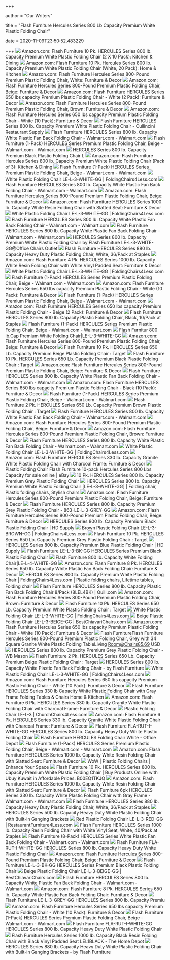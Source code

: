 +++
        
author = "Our Writers"
        
title = "Flash Furniture Hercules Series 800 Lb Capacity Premium White Plastic Folding Chair"
        
date = 2020-11-09T23:50:52.483229
        
+++
[ ![](https://images-na.ssl-images-amazon.com/images/I/41kRY5Ju-3L._AC_.jpg)](https://images-na.ssl-images-amazon.com/images/I/41kRY5Ju-3L._AC_.jpg) Amazon.com: Flash Furniture 10 Pk. HERCULES Series 800 lb. Capacity Premium  White Plastic Folding Chair (2 X 10 Pack): Kitchen & Dining
[ ![](https://images-na.ssl-images-amazon.com/images/I/614V%2B87U5nL._AC_SL1500_.jpg)](https://images-na.ssl-images-amazon.com/images/I/614V%2B87U5nL._AC_SL1500_.jpg) Amazon.com: Flash Furniture 10 Pk. Hercules Series 800 lb. Capacity Premium  White Plastic Folding Chair (White, 20 Pack): Home & Kitchen
[ ![](https://images-na.ssl-images-amazon.com/images/I/51dwypD%2BvSL._AC_SX522_.jpg)](https://images-na.ssl-images-amazon.com/images/I/51dwypD%2BvSL._AC_SX522_.jpg) Amazon.com: Flash Furniture Hercules Series 800-Pound Premium Plastic  Folding Chair, White: Furniture & Decor
[ ![](https://images-na.ssl-images-amazon.com/images/I/51gzJKto46L._AC_SL1200_.jpg)](https://images-na.ssl-images-amazon.com/images/I/51gzJKto46L._AC_SL1200_.jpg) Amazon.com: Flash Furniture Hercules Series 800-Pound Premium Plastic  Folding Chair, Beige: Furniture & Decor
[ ![](https://images-na.ssl-images-amazon.com/images/I/71p4SATla9L._AC_SX522_.jpg)](https://images-na.ssl-images-amazon.com/images/I/71p4SATla9L._AC_SX522_.jpg) Amazon.com: Flash Furniture HERCULES Series 650 lbs capacity Premium  Plastic Folding Chair - White (2 Pack): Furniture & Decor
[ ![](https://images-na.ssl-images-amazon.com/images/I/51VuadVp3NL._AC_SL1200_.jpg)](https://images-na.ssl-images-amazon.com/images/I/51VuadVp3NL._AC_SL1200_.jpg) Amazon.com: Flash Furniture Hercules Series 800-Pound Premium Plastic  Folding Chair, Brown: Furniture & Decor
[ ![](https://images-na.ssl-images-amazon.com/images/I/41A3LJuoISL._AC_.jpg)](https://images-na.ssl-images-amazon.com/images/I/41A3LJuoISL._AC_.jpg) Amazon.com: Flash Furniture Hercules Series 650 lbs capacity Premium  Plastic Folding Chair - White (10 Pack): Furniture & Decor
[ ![](https://d2gyvfl9t9z401.cloudfront.net/catalog/product/cache/1/image/500x/040ec09b1e35df139433887a97daa66f/l/e/le-l-3-white-gg_inset4/Flash-Furniture-FLA-LE-L-3-WHITE-GG-31.jpg)](https://d2gyvfl9t9z401.cloudfront.net/catalog/product/cache/1/image/500x/040ec09b1e35df139433887a97daa66f/l/e/le-l-3-white-gg_inset4/Flash-Furniture-FLA-LE-L-3-WHITE-GG-31.jpg) Flash Furniture HERCULES Series 800 lb. Capacity Premium White Plastic  Folding Chair - Cullincini Restaurant Supply
[ ![](https://i5.walmartimages.com/asr/70f0918e-3854-4065-8e4b-f01262c238eb_1.5fc278711fce1eb1458e2ccbf3af88c8.jpeg)](https://i5.walmartimages.com/asr/70f0918e-3854-4065-8e4b-f01262c238eb_1.5fc278711fce1eb1458e2ccbf3af88c8.jpeg) Flash Furniture HERCULES Series 800 lb. Capacity White Plastic Fan Back Folding  Chair - Walmart.com - Walmart.com
[ ![](https://i5.walmartimages.com/asr/a795d426-58ab-489c-8d05-c2a411f11e30_1.f4cd5d18a259670802a442dddebaaf33.jpeg)](https://i5.walmartimages.com/asr/a795d426-58ab-489c-8d05-c2a411f11e30_1.f4cd5d18a259670802a442dddebaaf33.jpeg) Flash Furniture (1-Pack) HERCULES Series Premium Plastic Folding Chair,  Beige - Walmart.com - Walmart.com
[ ![](https://cdn.shopify.com/s/files/1/2459/7637/products/yhst-138104251258022_2381_2826529860_large.jpg?v=1571709190)](https://cdn.shopify.com/s/files/1/2459/7637/products/yhst-138104251258022_2381_2826529860_large.jpg?v=1571709190) HERCULES Series 800 lb. Capacity Premium Black Plastic Folding Chair L
[ ![](https://images-na.ssl-images-amazon.com/images/I/713lxSRugPL._AC_SL1500_.jpg)](https://images-na.ssl-images-amazon.com/images/I/713lxSRugPL._AC_SL1500_.jpg) Amazon.com: Flash Furniture Hercules Series 800 lb. Capacity Premium White  Plastic Folding Chair (Pack of 3): Kitchen & Dining
[ ![](https://i5.walmartimages.com/asr/17be9262-88f6-4f2c-a4a1-592f81e9c68e_2.394aa960636ab56518b36a2b3a97f4b1.jpeg)](https://i5.walmartimages.com/asr/17be9262-88f6-4f2c-a4a1-592f81e9c68e_2.394aa960636ab56518b36a2b3a97f4b1.jpeg) Flash Furniture (1-Pack) HERCULES Series Premium Plastic Folding Chair,  Beige - Walmart.com - Walmart.com
[ ![](https://www.foldingchairs4less.com/dw/image/v2/BBSJ_PRD/on/demandware.static/-/Sites-main/default/dwe4785b61/images/FLASH_FURNITURE_LE-L-3-WHITE-GG_INSET3.jpg?sw=1200&sh=1200&sm=fit)](https://www.foldingchairs4less.com/dw/image/v2/BBSJ_PRD/on/demandware.static/-/Sites-main/default/dwe4785b61/images/FLASH_FURNITURE_LE-L-3-WHITE-GG_INSET3.jpg?sw=1200&sh=1200&sm=fit) White Plastic Folding Chair LE-L-3-WHITE-GG | FoldingChairs4Less.com
[ ![](https://i5.walmartimages.com/asr/b6d5fd7e-e5a2-4ecc-8cac-a1bf27932092_1.ef3df913d360d16df3c9acfd7a9924c5.jpeg)](https://i5.walmartimages.com/asr/b6d5fd7e-e5a2-4ecc-8cac-a1bf27932092_1.ef3df913d360d16df3c9acfd7a9924c5.jpeg) Flash Furniture HERCULES Series 800 lb. Capacity White Plastic Fan Back Folding  Chair - Walmart.com - Walmart.com
[ ![](https://m.media-amazon.com/images/S/aplus-media/vc/8cea03c8-1005-4cba-b654-8aafb7c1e1f7._CR0,0,300,300_PT0_SX300__.jpg)](https://m.media-amazon.com/images/S/aplus-media/vc/8cea03c8-1005-4cba-b654-8aafb7c1e1f7._CR0,0,300,300_PT0_SX300__.jpg) Amazon.com: Flash Furniture Hercules Series 800-Pound Premium Plastic  Folding Chair, Beige: Furniture & Decor
[ ![](https://images-na.ssl-images-amazon.com/images/I/71aDP0A-YvL._AC_SL1500_.jpg)](https://images-na.ssl-images-amazon.com/images/I/71aDP0A-YvL._AC_SL1500_.jpg) Amazon.com: Flash Furniture HERCULES Series 1000 lb. Capacity White Resin Folding  Chair with Slatted Seat: Furniture & Decor
[ ![](https://www.foldingchairs4less.com/dw/image/v2/BBSJ_PRD/on/demandware.static/-/Sites-main/default/dwc5969aa2/images/FLASH_FURNITURE_LE-L-3-WHITE-GG_INSET5.jpg?sw=1200&sh=1200&sm=fit)](https://www.foldingchairs4less.com/dw/image/v2/BBSJ_PRD/on/demandware.static/-/Sites-main/default/dwc5969aa2/images/FLASH_FURNITURE_LE-L-3-WHITE-GG_INSET5.jpg?sw=1200&sh=1200&sm=fit) White Plastic Folding Chair LE-L-3-WHITE-GG | FoldingChairs4Less.com
[ ![](https://i5.walmartimages.com/asr/91c41430-443d-45dc-8a75-6b31b0cdde38_1.d330aa59e969e00476f400790288e603.jpeg)](https://i5.walmartimages.com/asr/91c41430-443d-45dc-8a75-6b31b0cdde38_1.d330aa59e969e00476f400790288e603.jpeg) Flash Furniture HERCULES Series 800 lb. Capacity White Plastic Fan Back Folding  Chair - Walmart.com - Walmart.com
[ ![](https://i5.walmartimages.com/asr/1b0d9476-7983-4313-8f78-f59cb80e93b5_1.0136d5dea28026cfefe0b54ddcf9e44d.jpeg)](https://i5.walmartimages.com/asr/1b0d9476-7983-4313-8f78-f59cb80e93b5_1.0136d5dea28026cfefe0b54ddcf9e44d.jpeg) Flash Furniture HERCULES Series 800 lb. Capacity White Plastic Fan Back Folding  Chair - Walmart.com - Walmart.com
[ ![](https://cdn3.volusion.com/z7rsy.b4q2u/v/vspfiles/photos/Flash-LE-L-3-WHITE-GG-5.jpg)](https://cdn3.volusion.com/z7rsy.b4q2u/v/vspfiles/photos/Flash-LE-L-3-WHITE-GG-5.jpg) HERCULES Series 800 lb. Capacity Premium White Plastic Folding Chair by Flash  Furniture LE-L-3-WHITE-GG@Office Chairs Outlet
[ ![](https://www.staples-3p.com/s7/is/image/Staples/s0711183_sc7?wid=512&hei=512)](https://www.staples-3p.com/s7/is/image/Staples/s0711183_sc7?wid=512&hei=512) Flash Furniture HERCULES Series 880 lb. Capacity Heavy Duty Plastic Folding  Chair, White, 36/Pack at Staples
[ ![](https://images-na.ssl-images-amazon.com/images/I/81sYpnigfXL._AC_SL1500_.jpg)](https://images-na.ssl-images-amazon.com/images/I/81sYpnigfXL._AC_SL1500_.jpg) Amazon.com: Flash Furniture 4 Pk. HERCULES Series 1000 lb. Capacity White  Resin Folding Chair with White Vinyl Padded Seat: Furniture & Decor
[ ![](https://www.foldingchairs4less.com/dw/image/v2/BBSJ_PRD/on/demandware.static/-/Sites-main/default/dw85c5e1aa/images/FLASH_FURNITURE_LE-L-3-WHITE-GG_INSET8.jpg?sw=1200&sh=1200&sm=fit)](https://www.foldingchairs4less.com/dw/image/v2/BBSJ_PRD/on/demandware.static/-/Sites-main/default/dw85c5e1aa/images/FLASH_FURNITURE_LE-L-3-WHITE-GG_INSET8.jpg?sw=1200&sh=1200&sm=fit) White Plastic Folding Chair LE-L-3-WHITE-GG | FoldingChairs4Less.com
[ ![](https://i5.walmartimages.com/asr/3ffde195-1db2-48fa-a7a7-de52d2041ba0_1.413ecc38882d4d233d97580edf7210be.jpeg)](https://i5.walmartimages.com/asr/3ffde195-1db2-48fa-a7a7-de52d2041ba0_1.413ecc38882d4d233d97580edf7210be.jpeg) Flash Furniture (1-Pack) HERCULES Series Premium Plastic Folding Chair,  Beige - Walmart.com - Walmart.com
[ ![](https://m.media-amazon.com/images/I/41T7rQcpFJL.jpg)](https://m.media-amazon.com/images/I/41T7rQcpFJL.jpg) Amazon.com: Flash Furniture Hercules Series 650 lbs capacity Premium  Plastic Folding Chair - White (10 Pack): Furniture & Decor
[ ![](https://i5.walmartimages.com/asr/71811ba1-f8e9-4eab-8172-33bb9012affe_1.d6f98218022475dc275d489c32c8dad2.jpeg?odnHeight=180&amp;odnWidth=180&amp;odnBg=ffffff)](https://i5.walmartimages.com/asr/71811ba1-f8e9-4eab-8172-33bb9012affe_1.d6f98218022475dc275d489c32c8dad2.jpeg?odnHeight=180&amp;odnWidth=180&amp;odnBg=ffffff) Flash Furniture (1-Pack) HERCULES Series Premium Plastic Folding Chair,  Beige - Walmart.com - Walmart.com
[ ![](https://images-na.ssl-images-amazon.com/images/I/41FfzVnQauL._AC_SY400_.jpg)](https://images-na.ssl-images-amazon.com/images/I/41FfzVnQauL._AC_SY400_.jpg) Amazon.com: Flash Furniture HERCULES Series 650 lbs capacity Premium  Plastic Folding Chair - Beige (2 Pack): Furniture & Decor
[ ![](https://www.staples-3p.com/s7/is/image/Staples/sp80657740_sc7?wid=512&hei=512)](https://www.staples-3p.com/s7/is/image/Staples/sp80657740_sc7?wid=512&hei=512) Flash Furniture HERCULES Series 800 lb. Capacity Plastic Folding Chair,  Black, 10/Pack at Staples
[ ![](https://i5.walmartimages.com/asr/7af72a8e-a546-4a03-ab6b-ec10321a7465_1.bb3dee55f18d55b1257174588d8fdacf.jpeg)](https://i5.walmartimages.com/asr/7af72a8e-a546-4a03-ab6b-ec10321a7465_1.bb3dee55f18d55b1257174588d8fdacf.jpeg) Flash Furniture (1-Pack) HERCULES Series Premium Plastic Folding Chair,  Beige - Walmart.com - Walmart.com
[ ![](https://s.yimg.com/aah/yhst-18461728116681/flash-furniture-hercules-series-800-lb-capacity-premium-white-plastic-folding-chair-model-le-l-3-white-gg-8.png)](https://s.yimg.com/aah/yhst-18461728116681/flash-furniture-hercules-series-800-lb-capacity-premium-white-plastic-folding-chair-model-le-l-3-white-gg-8.png) Flash Furnitur 800 lb.Cap Premium White Folding Chair|LE-L-3-WHITE-GG
[ ![](https://m.media-amazon.com/images/I/81lUJGxeJDL._AC_SS350_.jpg)](https://m.media-amazon.com/images/I/81lUJGxeJDL._AC_SS350_.jpg) Amazon.com: Flash Furniture Hercules Series 800-Pound Premium Plastic  Folding Chair, Beige: Furniture & Decor
[ ![](https://target.scene7.com/is/image/Target/GUEST_331adfb5-efa9-4b89-b0e4-4fdbf87e65d3?wid=488&hei=488&fmt=pjpeg)](https://target.scene7.com/is/image/Target/GUEST_331adfb5-efa9-4b89-b0e4-4fdbf87e65d3?wid=488&hei=488&fmt=pjpeg) Flash Furniture 10 Pk. HERCULES Series 650 Lb. Capacity Premium Beige Plastic  Folding Chair : Target
[ ![](https://target.scene7.com/is/image/Target/GUEST_07e597bc-5156-4c23-b3cf-fbb2e3a9755f?wid=488&hei=488&fmt=pjpeg)](https://target.scene7.com/is/image/Target/GUEST_07e597bc-5156-4c23-b3cf-fbb2e3a9755f?wid=488&hei=488&fmt=pjpeg) Flash Furniture 10 Pk. HERCULES Series 650 Lb. Capacity Premium Black Plastic  Folding Chair : Target
[ ![](https://m.media-amazon.com/images/I/41DwzmBXVrL._AC_SS350_.jpg)](https://m.media-amazon.com/images/I/41DwzmBXVrL._AC_SS350_.jpg) Amazon.com: Flash Furniture Hercules Series 800-Pound Premium Plastic  Folding Chair, Beige: Furniture & Decor
[ ![](https://i5.walmartimages.com/asr/b9854494-d969-47a3-8929-71824867e706_2.e6d0993eb569065abbd447c37e80f33d.jpeg)](https://i5.walmartimages.com/asr/b9854494-d969-47a3-8929-71824867e706_2.e6d0993eb569065abbd447c37e80f33d.jpeg) Flash Furniture HERCULES Series 800 lb. Capacity White Plastic Fan Back Folding  Chair - Walmart.com - Walmart.com
[ ![](https://images-na.ssl-images-amazon.com/images/I/51N58yJLeNL._AC_SX522_.jpg)](https://images-na.ssl-images-amazon.com/images/I/51N58yJLeNL._AC_SX522_.jpg) Amazon.com: Flash Furniture HERCULES Series 650 lbs capacity Premium  Plastic Folding Chair - Black (10 Pack): Furniture & Decor
[ ![](https://i5.walmartimages.com/asr/9115d8b1-dcaf-4c7f-b25d-83ba974639b3_1.3c8dbd7e6c874aa438b1aced79db5ec2.jpeg)](https://i5.walmartimages.com/asr/9115d8b1-dcaf-4c7f-b25d-83ba974639b3_1.3c8dbd7e6c874aa438b1aced79db5ec2.jpeg) Flash Furniture (1-Pack) HERCULES Series Premium Plastic Folding Chair,  Beige - Walmart.com - Walmart.com
[ ![](https://target.scene7.com/is/image/Target/GUEST_89b76808-1ffa-4ab9-80b2-6130140e5f3f?wid=488&hei=488&fmt=pjpeg)](https://target.scene7.com/is/image/Target/GUEST_89b76808-1ffa-4ab9-80b2-6130140e5f3f?wid=488&hei=488&fmt=pjpeg) Flash Furniture 2 Pk. HERCULES Series 650 Lb. Capacity Premium Brown Plastic  Folding Chair : Target
[ ![](https://i5.walmartimages.com/asr/6a331f22-0b01-4808-b75b-0026d99fe089_1.f3416ae1221e49f2c7790db6cfb90a2f.jpeg)](https://i5.walmartimages.com/asr/6a331f22-0b01-4808-b75b-0026d99fe089_1.f3416ae1221e49f2c7790db6cfb90a2f.jpeg) Flash Furniture HERCULES Series 800 lb. Capacity White Plastic Fan Back Folding  Chair - Walmart.com - Walmart.com
[ ![](https://m.media-amazon.com/images/S/aplus-media/vc/e4f9e8a3-05b4-4499-8419-8c9e082fb270.__CR0,0,150,300_PT0_SX150_V1___.jpg)](https://m.media-amazon.com/images/S/aplus-media/vc/e4f9e8a3-05b4-4499-8419-8c9e082fb270.__CR0,0,150,300_PT0_SX150_V1___.jpg) Amazon.com: Flash Furniture Hercules Series 800-Pound Premium Plastic  Folding Chair, Beige: Furniture & Decor
[ ![](https://m.media-amazon.com/images/I/51yZADBpRUL._AC_SS350_.jpg)](https://m.media-amazon.com/images/I/51yZADBpRUL._AC_SS350_.jpg) Amazon.com: Flash Furniture Hercules Series 800-Pound Premium Plastic  Folding Chair, Brown: Furniture & Decor
[ ![](https://i5.walmartimages.com/asr/264ea1b8-370d-4a80-bbe1-b39bfeb17e97_1.2540647c226b2c9fe26dc984693e5fe3.jpeg)](https://i5.walmartimages.com/asr/264ea1b8-370d-4a80-bbe1-b39bfeb17e97_1.2540647c226b2c9fe26dc984693e5fe3.jpeg) Flash Furniture HERCULES Series 800 lb. Capacity White Plastic Fan Back Folding  Chair - Walmart.com - Walmart.com
[ ![](https://www.foldingchairs4less.com/dw/image/v2/BBSJ_PRD/on/demandware.static/-/Sites-main/default/dw642705dd/images/FLASH_FURNITURE_LE-L-3-WHITE-GG_MAIN_IMAGE.jpg?sw=228&sh=228&sm=fit)](https://www.foldingchairs4less.com/dw/image/v2/BBSJ_PRD/on/demandware.static/-/Sites-main/default/dw642705dd/images/FLASH_FURNITURE_LE-L-3-WHITE-GG_MAIN_IMAGE.jpg?sw=228&sh=228&sm=fit) White Plastic Folding Chair LE-L-3-WHITE-GG | FoldingChairs4Less.com
[ ![](https://images-na.ssl-images-amazon.com/images/I/317vTy2ZITL._AC_.jpg)](https://images-na.ssl-images-amazon.com/images/I/317vTy2ZITL._AC_.jpg) Amazon.com: Flash Furniture HERCULES Series 330 lb. Capacity Granite White  Plastic Folding Chair with Charcoal Frame: Furniture & Decor
[ ![](https://i.ebayimg.com/images/g/u4gAAOSwYoddfah2/s-l640.jpg)](https://i.ebayimg.com/images/g/u4gAAOSwYoddfah2/s-l640.jpg) Plastic Folding Chair Flash Furniture 10-pack Hercules Series 800 Lbs  Capacity for sale online | eBay
[ ![](https://az651873.vo.msecnd.net/img/prods/large/201_10lel3greygg.jpg)](https://az651873.vo.msecnd.net/img/prods/large/201_10lel3greygg.jpg) 10 Pk. HERCULES Series 800 lb. Capacity Premium Grey Plastic Folding Chair
[ ![](https://i.pinimg.com/originals/2d/8b/ea/2d8beafe343259be18f526959d9a06e9.jpg)](https://i.pinimg.com/originals/2d/8b/ea/2d8beafe343259be18f526959d9a06e9.jpg) HERCULES Series 800 lb. Capacity Premium White Plastic Folding Chair  [LE-L-3-WHITE-GG] | Folding chair, Plastic folding chairs, Stylish chairs
[ ![](https://m.media-amazon.com/images/S/aplus-media/vc/e7dd4102-dee5-49ae-8ee9-d8fd9048273c.__CR0,0,150,300_PT0_SX150_V1___.jpg)](https://m.media-amazon.com/images/S/aplus-media/vc/e7dd4102-dee5-49ae-8ee9-d8fd9048273c.__CR0,0,150,300_PT0_SX150_V1___.jpg) Amazon.com: Flash Furniture Hercules Series 800-Pound Premium Plastic  Folding Chair, Beige: Furniture & Decor
[ ![](https://c.shld.net/rpx/i/s/pi/mp/10139695/prod_18793407407?src=http%3A%2F%2Fd1k0ppjronk6up.cloudfront.net%2Fproducts%2F3797%2Fimg_flash_LE_L_3_GREY_GG_3.jpg&d=34c51a31eda04e3019a8edb175f22dd5f4e8af87&hei=333&wid=333&op_sharpen=1)](https://c.shld.net/rpx/i/s/pi/mp/10139695/prod_18793407407?src=http%3A%2F%2Fd1k0ppjronk6up.cloudfront.net%2Fproducts%2F3797%2Fimg_flash_LE_L_3_GREY_GG_3.jpg&d=34c51a31eda04e3019a8edb175f22dd5f4e8af87&hei=333&wid=333&op_sharpen=1) Flash Furniture HERCULES Series 800 lb. Capacity Premium Grey Plastic  Folding Chair - 863-LE-L-3-GREY-GG
[ ![](https://m.media-amazon.com/images/S/aplus-media/vc/4ae054d2-add7-47d6-a909-12290fa5a005._CR0,0,300,300_PT0_SX300__.jpg)](https://m.media-amazon.com/images/S/aplus-media/vc/4ae054d2-add7-47d6-a909-12290fa5a005._CR0,0,300,300_PT0_SX300__.jpg) Amazon.com: Flash Furniture Hercules Series 800-Pound Premium Plastic  Folding Chair, Beige: Furniture & Decor
[ ![](https://images.hdsupplysolutions.com/image/upload/d_no_image.gif,f_auto,fl_lossy,h_600,q_auto,w_600/128257_Side_V_Lg.jpg)](https://images.hdsupplysolutions.com/image/upload/d_no_image.gif,f_auto,fl_lossy,h_600,q_auto,w_600/128257_Side_V_Lg.jpg) HERCULES Series 800 lb. Capacity Premium Black Plastic Folding Chair | HD  Supply
[ ![](https://www.foldingchairs4less.com/dw/image/v2/BBSJ_PRD/on/demandware.static/-/Sites-main/default/dwcf346e13/images/FLASH_FURNITURE_LE-L-3-BROWN-GG_INSET10.jpg?sw=1200&sh=1200&sm=fit)](https://www.foldingchairs4less.com/dw/image/v2/BBSJ_PRD/on/demandware.static/-/Sites-main/default/dwcf346e13/images/FLASH_FURNITURE_LE-L-3-BROWN-GG_INSET10.jpg?sw=1200&sh=1200&sm=fit) Brown Plastic Folding Chair LE-L-3-BROWN-GG | FoldingChairs4Less.com
[ ![](https://target.scene7.com/is/image/Target/GUEST_60234bcd-b987-4c8f-ae0d-1f7185ed549c?wid=488&hei=488&fmt=pjpeg)](https://target.scene7.com/is/image/Target/GUEST_60234bcd-b987-4c8f-ae0d-1f7185ed549c?wid=488&hei=488&fmt=pjpeg) Flash Furniture 10 Pk. HERCULES Series 650 Lb. Capacity Premium Grey Plastic  Folding Chair : Target
[ ![](https://images.hdsupplysolutions.com/image/upload/d_no_image.gif,f_auto,fl_lossy,h_350,q_auto,w_350/128258_Side_WebOnly_Lg.jpg)](https://images.hdsupplysolutions.com/image/upload/d_no_image.gif,f_auto,fl_lossy,h_350,q_auto,w_350/128258_Side_WebOnly_Lg.jpg) HERCULES Series 800 lb. Capacity Premium Blue Plastic Folding Chair | HD  Supply
[ ![](https://additionalpics-tigerchef.netdna-ssl.com/136517-flash-furniture-le-l-3-bk-gg-hercules-series-premium-black-plastic-folding-chair-9_large.jpg)](https://additionalpics-tigerchef.netdna-ssl.com/136517-flash-furniture-le-l-3-bk-gg-hercules-series-premium-black-plastic-folding-chair-9_large.jpg) Flash Furniture LE-L-3-BK-GG HERCULES Series Premium Black Plastic Folding  Chair
[ ![](https://s.yimg.com/aah/yhst-18461728116681/flash-furniture-hercules-series-800-lb-capacity-white-plastic-fan-back-folding-chair-model-le-l-4-white-gg-10.png)](https://s.yimg.com/aah/yhst-18461728116681/flash-furniture-hercules-series-800-lb-capacity-white-plastic-fan-back-folding-chair-model-le-l-4-white-gg-10.png) Flash Furniture 800 lb. Capacity White Folding Chair|LE-L-4-WHITE-GG
[ ![](https://images-na.ssl-images-amazon.com/images/I/71iGlVgh0nL._AC_SX679_.jpg)](https://images-na.ssl-images-amazon.com/images/I/71iGlVgh0nL._AC_SX679_.jpg) Amazon.com: Flash Furniture 8 Pk. HERCULES Series 650 lb. Capacity White  Plastic Fan Back Folding Chair: Furniture & Decor
[ ![](https://i.pinimg.com/originals/c2/6e/97/c26e97b1f2a5f8e559d44ba09426d90f.jpg)](https://i.pinimg.com/originals/c2/6e/97/c26e97b1f2a5f8e559d44ba09426d90f.jpg) HERCULES Series 800 lb. Capacity Premium White Plastic Folding Chair |  FoldingChairs4Less.com | Plastic folding chairs, Lifetime tables, Folding  chair
[ ![](https://www.quill.com/is/image/Quill/sp9611422_s7?iv=RLYpN3&wid=1080&hei=1080&fit=fit,1)](https://www.quill.com/is/image/Quill/sp9611422_s7?iv=RLYpN3&wid=1080&hei=1080&fit=fit,1) Flash Furniture HERCULES Series 800 lb. Capacity Plastic Fan Back Folding  Chair 8/Pack (8LEL4BK) | Quill.com
[ ![](https://m.media-amazon.com/images/I/71uVn9Y3z1L._AC_SS350_.jpg)](https://m.media-amazon.com/images/I/71uVn9Y3z1L._AC_SS350_.jpg) Amazon.com: Flash Furniture Hercules Series 800-Pound Premium Plastic  Folding Chair, Brown: Furniture & Decor
[ ![](https://target.scene7.com/is/image/Target/GUEST_ca1919b8-d79a-4d80-8d1f-ceea20e49e91?wid=488&hei=488&fmt=pjpeg)](https://target.scene7.com/is/image/Target/GUEST_ca1919b8-d79a-4d80-8d1f-ceea20e49e91?wid=488&hei=488&fmt=pjpeg) Flash Furniture 10 Pk. HERCULES Series 650 Lb. Capacity Premium White  Plastic Folding Chair : Target
[ ![](https://www.foldingchairs4less.com/dw/image/v2/BBSJ_PRD/on/demandware.static/-/Sites-main/default/dwd39f5e0c/images/FLASH_FURNITURE_LE-L-3-WHITE-GG_REVIEW.jpg?sw=1200&sh=1200&sm=fit)](https://www.foldingchairs4less.com/dw/image/v2/BBSJ_PRD/on/demandware.static/-/Sites-main/default/dwd39f5e0c/images/FLASH_FURNITURE_LE-L-3-WHITE-GG_REVIEW.jpg?sw=1200&sh=1200&sm=fit) White Plastic Folding Chair LE-L-3-WHITE-GG | FoldingChairs4Less.com
[ ![](https://www.bestchiavarichairs.com/dw/image/v2/BBSJ_PRD/on/demandware.static/-/Sites-main/default/dw5d9ae6e2/images/FLASH_FURNITURE_LE-L-3-BEIGE-GG_INSET10.jpg?sw=1200&sh=1200&sm=fit)](https://www.bestchiavarichairs.com/dw/image/v2/BBSJ_PRD/on/demandware.static/-/Sites-main/default/dw5d9ae6e2/images/FLASH_FURNITURE_LE-L-3-BEIGE-GG_INSET10.jpg?sw=1200&sh=1200&sm=fit) Beige Plastic Folding Chair LE-L-3-BEIGE-GG | BestChiavariChairs.com
[ ![](https://m.media-amazon.com/images/I/71wuJsCtfTL._AC_SS350_.jpg)](https://m.media-amazon.com/images/I/71wuJsCtfTL._AC_SS350_.jpg) Amazon.com: Flash Furniture Hercules Series 650 lbs capacity Premium  Plastic Folding Chair - White (10 Pack): Furniture & Decor
[ ![](https://cdn.shopify.com/s/files/1/0078/6022/4081/products/COMBO58_7df4a6ac-f58b-4e37-92ac-37a975dcf47b.jpg?v=1554897979)](https://cdn.shopify.com/s/files/1/0078/6022/4081/products/COMBO58_7df4a6ac-f58b-4e37-92ac-37a975dcf47b.jpg?v=1554897979) Flash FurnitureFlash Furniture Hercules Series 800-Pound Premium Plastic  Folding Chair, Grey with 34 Square Granite White Plastic Folding  TableLiving Room@Chairs85.69 USD
[ ![](http://images.wbmason.com/350/L_LEL3GREY_inset1.JPG)](http://images.wbmason.com/350/L_LEL3GREY_inset1.JPG) HERCULES Series 800 lb. Capacity Premium Grey Plastic Folding Chair - WB  Mason
[ ![](https://target.scene7.com/is/image/Target/GUEST_14671c2c-e6ad-4b69-9d4a-1402e5944b39?wid=488&hei=488&fmt=pjpeg)](https://target.scene7.com/is/image/Target/GUEST_14671c2c-e6ad-4b69-9d4a-1402e5944b39?wid=488&hei=488&fmt=pjpeg) Flash Furniture 2 Pk. HERCULES Series 650 Lb. Capacity Premium Beige Plastic  Folding Chair : Target
[ ![](https://d37lmo9b6n3d7g.cloudfront.net/images/detailed/357/LE-L-4-WHITE-GG.jpg?t=1516668526)](https://d37lmo9b6n3d7g.cloudfront.net/images/detailed/357/LE-L-4-WHITE-GG.jpg?t=1516668526) HERCULES Series 800 lb. Capacity White Plastic Fan Back Folding Chair - by Flash  Furniture
[ ![](https://www.foldingchairs4less.com/dw/image/v2/BBSJ_PRD/on/demandware.static/-/Sites-main/default/dw9ba7d6cd/images/FLASH_FURNITURE_LE-L-3-WHITE-GG_INSET1.jpg?sw=1200&sh=1200&sm=fit)](https://www.foldingchairs4less.com/dw/image/v2/BBSJ_PRD/on/demandware.static/-/Sites-main/default/dw9ba7d6cd/images/FLASH_FURNITURE_LE-L-3-WHITE-GG_INSET1.jpg?sw=1200&sh=1200&sm=fit) White Plastic Folding Chair LE-L-3-WHITE-GG | FoldingChairs4Less.com
[ ![](https://m.media-amazon.com/images/I/71DIQnPJKPL._AC_SS350_.jpg)](https://m.media-amazon.com/images/I/71DIQnPJKPL._AC_SS350_.jpg) Amazon.com: Flash Furniture Hercules Series 650 lbs capacity Premium  Plastic Folding Chair - White (10 Pack): Furniture & Decor
[ ![](https://i5.walmartimages.com/asr/35d00226-6306-4f25-bbac-5cbf99a40d94_3.090b1e0972f05d1ef5b504955d532f1f.jpeg)](https://i5.walmartimages.com/asr/35d00226-6306-4f25-bbac-5cbf99a40d94_3.090b1e0972f05d1ef5b504955d532f1f.jpeg) Flash Furniture HERCULES Series 330 lb Capacity White Plastic Folding Chair  with Gray Frame Folding Tables & Chairs Home & Kitchen
[ ![](https://images-na.ssl-images-amazon.com/images/I/81mTtn%2B5Z1L._AC_SL1500_.jpg)](https://images-na.ssl-images-amazon.com/images/I/81mTtn%2B5Z1L._AC_SL1500_.jpg) Amazon.com: Flash Furniture 6 Pk. HERCULES Series 330 lb. Capacity Granite White  Plastic Folding Chair with Charcoal Frame: Furniture & Decor
[ ![](https://www.churchchairs4less.com/dw/image/v2/BBSJ_PRD/on/demandware.static/-/Sites-main/default/dw642705dd/images/FLASH_FURNITURE_LE-L-3-WHITE-GG_MAIN_IMAGE.jpg?sw=2000&sh=2000&sm=fit)](https://www.churchchairs4less.com/dw/image/v2/BBSJ_PRD/on/demandware.static/-/Sites-main/default/dw642705dd/images/FLASH_FURNITURE_LE-L-3-WHITE-GG_MAIN_IMAGE.jpg?sw=2000&sh=2000&sm=fit) Plastic Folding Chair LE-L-3 | ChurchChairs4Less.com
[ ![](https://images-na.ssl-images-amazon.com/images/I/81mTtn%2B5Z1L._AC_SY450_.jpg)](https://images-na.ssl-images-amazon.com/images/I/81mTtn%2B5Z1L._AC_SY450_.jpg) Amazon.com: Flash Furniture 6 Pk. HERCULES Series 330 lb. Capacity Granite White  Plastic Folding Chair with Charcoal Frame: Furniture & Decor
[ ![](https://cdn3.volusion.com/j35d2.7m7c7/v/vspfiles/photos/FLA-RUT-I-WHITE-GG-4.jpg?v-cache=1420706549)](https://cdn3.volusion.com/j35d2.7m7c7/v/vspfiles/photos/FLA-RUT-I-WHITE-GG-4.jpg?v-cache=1420706549) Flash Furniture FLA-RUT-I-WHITE-GG HERCULES Series 800 lb. Capacity Heavy  Duty White Plastic Folding Chair
[ ![](https://media.officedepot.com/images/t_large,f_auto/products/6310182/Flash-Furniture-HERCULES-Series-Premium-Plastic)](https://media.officedepot.com/images/t_large,f_auto/products/6310182/Flash-Furniture-HERCULES-Series-Premium-Plastic) Flash Furniture HERCULES Folding Chair White - Office Depot
[ ![](https://i5.walmartimages.com/asr/85a530db-199b-43f5-8d34-86482772b14e_1.3bb489a3bb89c7ffc3105b50d6c0e5b6.jpeg?odnHeight=180&amp;odnWidth=180&amp;odnBg=ffffff)](https://i5.walmartimages.com/asr/85a530db-199b-43f5-8d34-86482772b14e_1.3bb489a3bb89c7ffc3105b50d6c0e5b6.jpeg?odnHeight=180&amp;odnWidth=180&amp;odnBg=ffffff) Flash Furniture (1-Pack) HERCULES Series Premium Plastic Folding Chair,  Beige - Walmart.com - Walmart.com
[ ![](https://images-na.ssl-images-amazon.com/images/I/81wvWvM5xbL._AC_SL1500_.jpg)](https://images-na.ssl-images-amazon.com/images/I/81wvWvM5xbL._AC_SL1500_.jpg) Amazon.com: Flash Furniture HERCULES Series 1000 lb. Capacity White Resin Folding  Chair with Slatted Seat: Furniture & Decor
[ ![](https://cdn3.volusion.com/36qtp.bg42e/v/vspfiles/photos/LE-L-3-WHITE-GG-6.jpg?v-cache=1420030802)](https://cdn3.volusion.com/36qtp.bg42e/v/vspfiles/photos/LE-L-3-WHITE-GG-6.jpg?v-cache=1420030802) WoW | Plastic Folding Chairs | Enhance Your Space
[ ![](https://www.a.ubuy.com.kw/productimg/?image=aHR0cHM6Ly9pbWFnZXMtbmEuc3NsLWltYWdlcy1hbWF6b24uY29tL2ltYWdlcy9JLzUxeFFwbmVocVVMLl9TUzQwMF8uanBn.jpg)](https://www.a.ubuy.com.kw/productimg/?image=aHR0cHM6Ly9pbWFnZXMtbmEuc3NsLWltYWdlcy1hbWF6b24uY29tL2ltYWdlcy9JLzUxeFFwbmVocVVMLl9TUzQwMF8uanBn.jpg) Flash Furniture 10 Pk. HERCULES Series 800 lb. Capacity Premium White  Plastic Folding Chair | Buy Products Online with Ubuy Kuwait in Affordable  Prices. B00EQ1TKJQ
[ ![](https://m.media-amazon.com/images/I/71eeSXZAwZL._AC_SS350_.jpg)](https://m.media-amazon.com/images/I/71eeSXZAwZL._AC_SS350_.jpg) Amazon.com: Flash Furniture HERCULES Series 1000 lb. Capacity White Resin Folding  Chair with Slatted Seat: Furniture & Decor
[ ![](https://i5.walmartimages.com/asr/a0bb9725-58cb-401e-8aa3-206ae5c619f3.b9aa8da569c25e5d2be74bba6be7a50a.jpeg)](https://i5.walmartimages.com/asr/a0bb9725-58cb-401e-8aa3-206ae5c619f3.b9aa8da569c25e5d2be74bba6be7a50a.jpeg) Flash Furniture 6pk HERCULES Series 330 lb. Capacity White Plastic Folding  Chair with Gray Frame - Walmart.com - Walmart.com
[ ![](https://www.staples-3p.com/s7/is/image/Staples/s0711183_sc7)](https://www.staples-3p.com/s7/is/image/Staples/s0711183_sc7) Flash Furniture HERCULES Series 880 lb. Capacity Heavy Duty Plastic Folding  Chair, White, 36/Pack at Staples
[ ![](https://az651873.vo.msecnd.net/img/prods/large/10_rutiwhitegg.jpg)](https://az651873.vo.msecnd.net/img/prods/large/10_rutiwhitegg.jpg) HERCULES Series 500 lb. Capacity Heavy Duty White Plastic Folding Chair  with Built-in Ganging Brackets
[ ![](https://www.restaurantfurniture4less.com/dw/image/v2/BBSJ_PRD/on/demandware.static/-/Sites-main/default/dw84a6e635/images/FLASH_FURNITURE_LE-L-3-RED-GG_INSET2.jpg?sw=1200&sh=1200&sm=fit)](https://www.restaurantfurniture4less.com/dw/image/v2/BBSJ_PRD/on/demandware.static/-/Sites-main/default/dw84a6e635/images/FLASH_FURNITURE_LE-L-3-RED-GG_INSET2.jpg?sw=1200&sh=1200&sm=fit) Red Plastic Folding Chair LE-L-3-RED-GG | RestaurantFurniture4Less.com
[ ![](https://www.staples-3p.com/s7/is/image/Staples/s0710889_sc7?wid=512&hei=512)](https://www.staples-3p.com/s7/is/image/Staples/s0710889_sc7?wid=512&hei=512) Flash Furniture HERCULES Series 1000 lb. Capacity Resin Folding Chair with  White Vinyl Seat, White, 40/Pack at Staples
[ ![](https://i5.walmartimages.com/asr/d0fa5f63-49e1-4750-9cae-556a5de18abc_1.3059acfd34568b73c6503fec9437b62d.png?odnWidth=612&odnHeight=612&odnBg=ffffff)](https://i5.walmartimages.com/asr/d0fa5f63-49e1-4750-9cae-556a5de18abc_1.3059acfd34568b73c6503fec9437b62d.png?odnWidth=612&odnHeight=612&odnBg=ffffff) Flash Furniture (8-Pack) HERCULES Series White Plastic Fan Back Folding  Chair - Walmart.com - Walmart.com
[ ![](https://cdn3.volusion.com/j35d2.7m7c7/v/vspfiles/photos/FLA-RUT-I-WHITE-GG-3.jpg?v-cache=1420706549)](https://cdn3.volusion.com/j35d2.7m7c7/v/vspfiles/photos/FLA-RUT-I-WHITE-GG-3.jpg?v-cache=1420706549) Flash Furniture FLA-RUT-I-WHITE-GG HERCULES Series 800 lb. Capacity Heavy  Duty White Plastic Folding Chair
[ ![](https://m.media-amazon.com/images/S/aplus-media/vc/b54d86c3-a910-45aa-a94b-413d0ece6fc0._CR0,0,300,300_PT0_SX300__.jpg)](https://m.media-amazon.com/images/S/aplus-media/vc/b54d86c3-a910-45aa-a94b-413d0ece6fc0._CR0,0,300,300_PT0_SX300__.jpg) Amazon.com: Flash Furniture Hercules Series 800-Pound Premium Plastic  Folding Chair, Beige: Furniture & Decor
[ ![](https://additionalpics-tigerchef.netdna-ssl.com/136517-flash-furniture-le-l-3-bk-gg-hercules-series-premium-black-plastic-folding-chair-5_large.jpg)](https://additionalpics-tigerchef.netdna-ssl.com/136517-flash-furniture-le-l-3-bk-gg-hercules-series-premium-black-plastic-folding-chair-5_large.jpg) Flash Furniture LE-L-3-BK-GG HERCULES Series Premium Black Plastic Folding  Chair
[ ![](https://www.bestchiavarichairs.com/dw/image/v2/BBSJ_PRD/on/demandware.static/-/Sites-main/default/dw4bc936ed/images/FLASH_FURNITURE_LE-L-3-BEIGE-GG_INSET2.jpg?sw=1200&sh=1200&sm=fit)](https://www.bestchiavarichairs.com/dw/image/v2/BBSJ_PRD/on/demandware.static/-/Sites-main/default/dw4bc936ed/images/FLASH_FURNITURE_LE-L-3-BEIGE-GG_INSET2.jpg?sw=1200&sh=1200&sm=fit) Beige Plastic Folding Chair LE-L-3-BEIGE-GG | BestChiavariChairs.com
[ ![](https://i5.walmartimages.com/dfw/6e29e393-451a/k2-_9555bc80-5142-4746-9292-161cd5a4b72f.v1.jpg)](https://i5.walmartimages.com/dfw/6e29e393-451a/k2-_9555bc80-5142-4746-9292-161cd5a4b72f.v1.jpg) Flash Furniture HERCULES Series 800 lb. Capacity White Plastic Fan Back Folding  Chair - Walmart.com - Walmart.com
[ ![](https://images-na.ssl-images-amazon.com/images/I/71HImbWJa0L._AC_SL1500_.jpg)](https://images-na.ssl-images-amazon.com/images/I/71HImbWJa0L._AC_SL1500_.jpg) Amazon.com: Flash Furniture 8 Pk. HERCULES Series 650 lb. Capacity White  Plastic Fan Back Folding Chair: Furniture & Decor
[ ![](https://cdn.shopify.com/s/files/1/2459/7637/products/LE-L-3-GREY-GG-inset3_large.jpg?v=1571709130)](https://cdn.shopify.com/s/files/1/2459/7637/products/LE-L-3-GREY-GG-inset3_large.jpg?v=1571709130) Flash Furniture LE-L-3-GREY-GG HERCULES Series 800 lb. Capacity Premiu
[ ![](https://m.media-amazon.com/images/I/51NMc5pAN-L._AC_SS350_.jpg)](https://m.media-amazon.com/images/I/51NMc5pAN-L._AC_SS350_.jpg) Amazon.com: Flash Furniture Hercules Series 650 lbs capacity Premium  Plastic Folding Chair - White (10 Pack): Furniture & Decor
[ ![](https://i5.walmartimages.com/dfw/6e29e393-e094/k2-_47bc8e2b-fc5c-4ad1-8252-59d07870e8fc.v1.jpg)](https://i5.walmartimages.com/dfw/6e29e393-e094/k2-_47bc8e2b-fc5c-4ad1-8252-59d07870e8fc.v1.jpg) Flash Furniture (1-Pack) HERCULES Series Premium Plastic Folding Chair,  Beige - Walmart.com - Walmart.com
[ ![](https://cdn3.volusion.com/j35d2.7m7c7/v/vspfiles/photos/FLA-RUT-I-WHITE-GG-5.jpg?v-cache=1420706549)](https://cdn3.volusion.com/j35d2.7m7c7/v/vspfiles/photos/FLA-RUT-I-WHITE-GG-5.jpg?v-cache=1420706549) Flash Furniture FLA-RUT-I-WHITE-GG HERCULES Series 800 lb. Capacity Heavy  Duty White Plastic Folding Chair
[ ![](https://images.homedepot-static.com/productImages/40be92ee-00f4-4789-9d0e-727d6a61727d/svn/black-flash-furniture-folding-chairs-lel1black-64_600.jpg)](https://images.homedepot-static.com/productImages/40be92ee-00f4-4789-9d0e-727d6a61727d/svn/black-flash-furniture-folding-chairs-lel1black-64_600.jpg) Flash Furniture Hercules Series 1000 lb. Capacity Black Resin Folding Chair  with Black Vinyl Padded Seat LEL1BLACK - The Home Depot
[ ![](https://d37lmo9b6n3d7g.cloudfront.net/images/detailed/308/RUT-I-WHITE-GG.jpg?t=1516669059)](https://d37lmo9b6n3d7g.cloudfront.net/images/detailed/308/RUT-I-WHITE-GG.jpg?t=1516669059) HERCULES Series 880 lb. Capacity Heavy Duty White Plastic Folding Chair  with Built-in Ganging Brackets - by Flash Furniture
